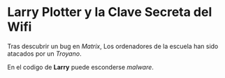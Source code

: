# Larry Plotter y la Clave Secreta del Wifi

Tras descubrir un bug en *Matrix*, Los ordenadores de
la escuela han sido atacados por un *Troyano*.

En el codigo de **Larry** puede esconderse *malware*.
